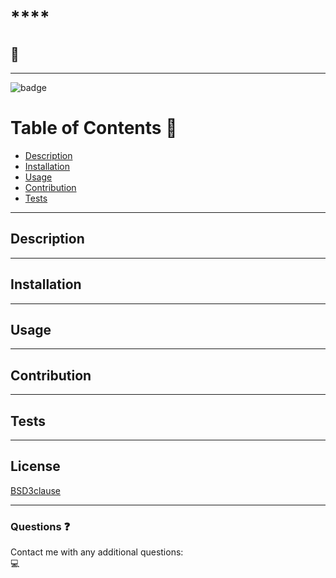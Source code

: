 
# ****

## [](https://github.com/) 👋
___
![badge](https://img.shields.io/badge/license-BSD3clause-blue)<br />

 # Table of Contents 📒
  - [Description](#description)
  - [Installation](#installation)
  - [Usage](#usage)
  - [Contribution](#contribution)
  - [Tests](#tests)
___
  ## Description 
  
___
  ## Installation 
  
___
  ## Usage 
  
___
  ## Contribution 
  
___
  
  ## Tests  
  
  
___
  ## License 
[BSD3clause](https://opensource.org/licenses/BSD-3-Clause)
___
  ### Questions ❓
  Contact me with any additional questions:
  <br />
  💻 

